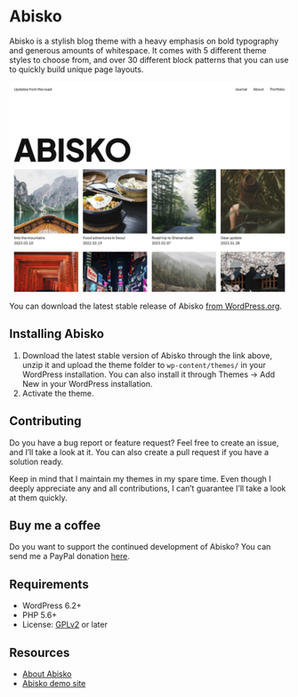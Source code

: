 # Abisko

Abisko is a stylish blog theme with a heavy emphasis on bold typography and generous amounts of whitespace. It comes with 5 different theme styles to choose from, and over 30 different block patterns that you can use to quickly build unique page layouts.

![Abisko](https://github.com/andersnoren/abisko/blob/main/screenshot.jpg)

You can download the latest stable release of Abisko [from WordPress.org](https://wordpress.org/themes/abisko/).

## Installing Abisko
1. Download the latest stable version of Abisko through the link above, unzip it and upload the theme folder to `wp-content/themes/` in your WordPress installation. You can also install it through Themes → Add New in your WordPress installation.
2. Activate the theme.

## Contributing
Do you have a bug report or feature request? Feel free to create an issue, and I’ll take a look at it. You can also create a pull request if you have a solution ready. 

Keep in mind that I maintain my themes in my spare time. Even though I deeply appreciate any and all contributions, I can’t guarantee I’ll take a look at them quickly.

## Buy me a coffee
Do you want to support the continued development of Abisko? You can send me a PayPal donation [here](https://www.paypal.com/cgi-bin/webscr?cmd=_donations&business=anders%40andersnoren%2ese&lc=US&item_name=Free%20WordPress%20Themes%20from%20Anders%20Noren&currency_code=USD&bn=PP%2dDonationsBF%3abtn_donateCC_LG%2egif%3aNonHosted).

## Requirements
- WordPress 6.2+
- PHP 5.6+
- License: [GPLv2](https://www.gnu.org/licenses/gpl-2.0.html) or later

## Resources
- [About Abisko](https://andersnoren.se/teman/abisko-wordpress-theme/)
- [Abisko demo site](https://andersnoren.se/themes/abisko/)
